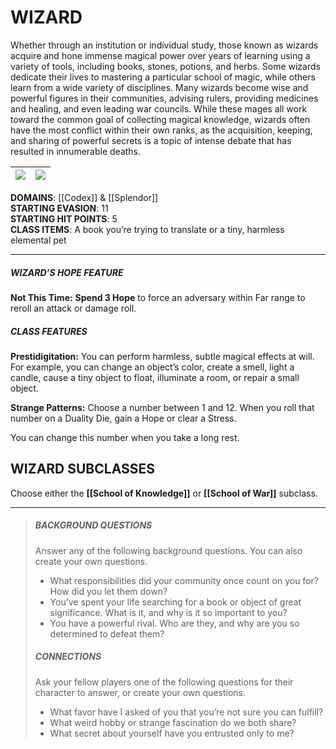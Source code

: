 # WIZARD
Whether through an institution or individual study, those known as wizards acquire and hone immense magical power over years of learning using a variety of tools, including books, stones, potions, and herbs. Some wizards dedicate their lives to mastering a particular school of magic, while others learn from a wide variety of disciplines. Many wizards become wise and powerful figures in their communities, advising rulers, providing medicines and healing, and even leading war councils. While these mages all work toward the common goal of collecting magical knowledge, wizards often have the most conflict within their own ranks, as the acquisition, keeping, and sharing of powerful secrets is a topic of intense debate that has resulted in innumerable deaths.

| ![](codex.png) | ![](splendor.png) |
| -------------- | ------------- |

**DOMAINS**: [[Codex]] & [[Splendor]]  
**STARTING EVASION**: 11  
**STARTING HIT POINTS**: 5  
**CLASS ITEMS**: A book you’re trying to translate or a tiny, harmless elemental pet

---

##### WIZARD’S HOPE FEATURE
**Not This Time:** **Spend 3 Hope** to force an adversary within Far range to reroll an attack or damage roll.  

##### CLASS FEATURES
**Prestidigitation:** You can perform harmless, subtle magical effects at will. For example, you can change an object’s color, create a smell, light a candle, cause a tiny object to float, illuminate a room, or repair a small object.  

**Strange Patterns:** Choose a number between 1 and 12. When you roll that number on a Duality Die, gain a Hope or clear a Stress.  

You can change this number when you take a long rest.  

## WIZARD SUBCLASSES
Choose either the **[[School of Knowledge]]** or **[[School of War]]** subclass.

---

> ##### BACKGROUND QUESTIONS
> Answer any of the following background questions. You can also create your own questions.
> - What responsibilities did your community once count on you for? How did you let them down?
> - You’ve spent your life searching for a book or object of great significance. What is it, and why is it so important to you?
> - You have a powerful rival. Who are they, and why are you so determined to defeat them?
> 
> ##### CONNECTIONS
> Ask your fellow players one of the following questions for their character to answer, or create your own questions.
> - What favor have I asked of you that you’re not sure you can fulfill?
> - What weird hobby or strange fascination do we both share?
> - What secret about yourself have you entrusted only to me?
